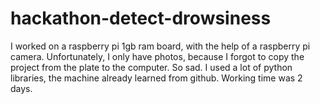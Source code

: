 # hackathon-detect-drowsiness


I worked on a raspberry pi 1gb ram board, with the help of a raspberry pi camera. Unfortunately, I only have photos, because I forgot to copy the project from the plate to the computer. So sad. I used a lot of python libraries, the machine already learned from github. Working time was 2 days.
